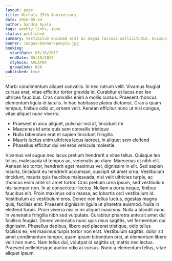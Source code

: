```yaml
---
layout: page
title: Nichols 25th Anniversary
date: 2016-05-24
author: Sandra Ayala
tags: weekly links, java
status: published
summary: Vestibulum euismod erat ac magna lacinia sollicitudin. Quisque vitae feugiat.
banner: images/banner/people.jpg
booking:
  startDate: 05/16/2017
  endDate: 05/19/2017
  ctyhocn: AVLAPHX
  groupCode: N2A
published: true
---
```

Morbi condimentum aliquet convallis. In nec rutrum velit. Vivamus feugiat cursus erat, vitae efficitur tortor gravida id. Curabitur et lacus nec leo ultrices faucibus. Cras convallis enim a mollis cursus. Praesent rhoncus elementum ligula id iaculis. In hac habitasse platea dictumst. Cras a quam tempus, finibus odio ut, ornare velit. Aenean efficitur nunc ut nisl congue, vitae aliquet nunc viverra.

* Praesent in arcu aliquet, pulvinar nisl at, tincidunt mi
* Maecenas id ante quis sem convallis tristique
* Nulla bibendum erat et sapien tincidunt fringilla
* Mauris luctus enim ultricies lacus laoreet, in aliquet sem eleifend
* Phasellus efficitur dui vel eros vehicula molestie.

Vivamus vel augue nec lacus pretium hendrerit a vitae tellus. Quisque leo tellus, malesuada id tempus ac, venenatis ac diam. Maecenas et nibh elit. Aenean leo tortor, hendrerit eget maximus vel, dignissim in elit. Sed sapien mauris, tincidunt eu hendrerit accumsan, suscipit sit amet urna. Vestibulum tincidunt, mauris quis faucibus malesuada, nisi velit ultricies turpis, ac rhoncus enim ante sit amet tortor. Cras pretium urna ipsum, sed vestibulum nisl semper non. In at consectetur lectus. Nullam a porta neque, finibus faucibus elit. Proin maximus odio massa, ac lobortis orci vestibulum id. Vestibulum ac vestibulum eros.
Donec non tellus luctus, egestas magna quis, facilisis erat. Praesent dignissim ligula ut pharetra euismod. Nulla in eleifend turpis. Proin viverra nisi in mi aliquet maximus. Nulla a blandit nunc. In venenatis fringilla nibh sed vulputate. Curabitur pharetra ante sit amet dui facilisis feugiat. Donec venenatis nunc quis risus sagittis, vel fermentum dui dignissim. Phasellus dapibus, libero sed placerat tristique, odio tellus facilisis ex, vel maximus turpis tortor non erat. Vestibulum sagittis, dolor sit amet condimentum tempor, quam ipsum bibendum orci, at elementum libero velit non nunc. Nam tellus dui, volutpat id sagittis ut, mattis nec lectus. Praesent pellentesque auctor odio at cursus. Nunc a elementum tellus, vitae aliquet ipsum.
